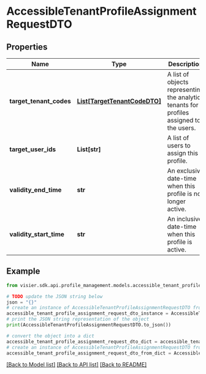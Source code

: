 # AccessibleTenantProfileAssignmentRequestDTO


## Properties

Name | Type | Description | Notes
------------ | ------------- | ------------- | -------------
**target_tenant_codes** | [**List[TargetTenantCodeDTO]**](TargetTenantCodeDTO.md) | A list of objects representing the  analytic tenants for profiles assigned to the users. | [optional] 
**target_user_ids** | **List[str]** | A list of users to assign this profile. | [optional] 
**validity_end_time** | **str** | An exclusive date-time when this profile is no longer active. | [optional] 
**validity_start_time** | **str** | An inclusive date-time when this profile is active. | [optional] 

## Example

```python
from visier.sdk.api.profile_management.models.accessible_tenant_profile_assignment_request_dto import AccessibleTenantProfileAssignmentRequestDTO

# TODO update the JSON string below
json = "{}"
# create an instance of AccessibleTenantProfileAssignmentRequestDTO from a JSON string
accessible_tenant_profile_assignment_request_dto_instance = AccessibleTenantProfileAssignmentRequestDTO.from_json(json)
# print the JSON string representation of the object
print(AccessibleTenantProfileAssignmentRequestDTO.to_json())

# convert the object into a dict
accessible_tenant_profile_assignment_request_dto_dict = accessible_tenant_profile_assignment_request_dto_instance.to_dict()
# create an instance of AccessibleTenantProfileAssignmentRequestDTO from a dict
accessible_tenant_profile_assignment_request_dto_from_dict = AccessibleTenantProfileAssignmentRequestDTO.from_dict(accessible_tenant_profile_assignment_request_dto_dict)
```
[[Back to Model list]](../README.md#documentation-for-models) [[Back to API list]](../README.md#documentation-for-api-endpoints) [[Back to README]](../README.md)


